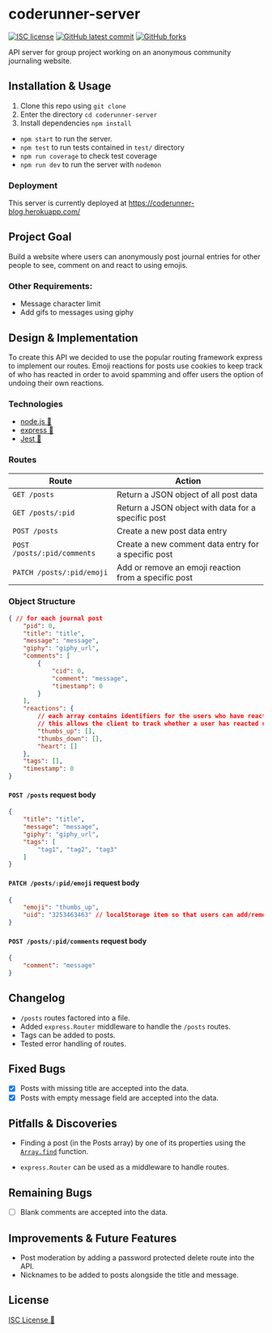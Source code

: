 # coderunner-server

<!-- badges -->
[![ISC license](https://img.shields.io/badge/License-ISC-blue.svg)](https://www.isc.org/licenses/)
[![GitHub latest commit](https://img.shields.io/github/last-commit/rxdvd/coderunner-server.svg)](https://GitHub.com/rxdvd/coderunner-server/commit/)
[![GitHub forks](https://img.shields.io/github/forks/rxdvd/coderunner-server.svg)](https://GitHub.com/rxdvd/coderunner-server)

API server for group project working on an anonymous community journaling website.

## Installation & Usage

1. Clone this repo using `git clone`
2. Enter the directory `cd coderunner-server`
3. Install dependencies `npm install`
   
* `npm start` to run the server.
* `npm test` to run tests contained in `test/` directory
* `npm run coverage` to check test coverage
* `npm run dev` to run the server with `nodemon`

### Deployment

This server is currently deployed at https://coderunner-blog.herokuapp.com/

## Project Goal

Build a website where users can anonymously post journal entries for other people to see, comment on and react to using emojis.

### Other Requirements:

* Message character limit
* Add gifs to messages using giphy

## Design & Implementation

To create this API we decided to use the popular routing framework express to implement our routes. Emoji reactions for posts use cookies to keep track of who has reacted in order to avoid spamming and offer users the option of undoing their own reactions.

<!-- maybe put image of api working here, like the gifs from our debug assignment -->

### Technologies

* [node.js 🔗](https://nodejs.org/) 
* [express 🔗](https://expressjs.com/)
* [Jest 🔗](https://jestjs.io/)

### Routes

| Route | Action |
| - | - |
| `GET /posts` | Return a JSON object of all post data |
| `GET /posts/:pid` | Return a JSON object with data for a specific post |
| `POST /posts` | Create a new post data entry |
| `POST /posts/:pid/comments` | Create a new comment data entry for a specific post |
| `PATCH /posts/:pid/emoji` | Add or remove an emoji reaction from a specific post |

### Object Structure

```json
{ // for each journal post
    "pid": 0,
    "title": "title",
    "message": "message",
    "giphy": "giphy_url",
    "comments": [
        {
            "cid": 0,
            "comment": "message",
            "timestamp": 0
        }
    ],
    "reactions": {
        // each array contains identifiers for the users who have reacted
        // this allows the client to track whether a user has reacted using cookies
        "thumbs_up": [],
        "thumbs_down": [],
        "heart": []
    },
    "tags": [],
    "timestamp": 0
}
```

#### `POST /posts` request body

```json
{
    "title": "title",
    "message": "message",
    "giphy": "giphy_url",
    "tags": [
        "tag1", "tag2", "tag3"
    ]
}
```

#### `PATCH /posts/:pid/emoji` request body

```json
{
    "emoji": "thumbs_up",
    "uid": "3253463463" // localStorage item so that users can add/remove reactions
}
```
#### `POST /posts/:pid/comments` request body

```json
{
    "comment": "message"
}
```

## Changelog

* `/posts` routes factored into a file.
* Added `express.Router` middleware to handle the `/posts` routes.
* Tags can be added to posts.
* Tested error handling of routes.

## Fixed Bugs

- [x] Posts with missing title are accepted into the data.
- [x] Posts with empty message field are accepted into the data.

## Pitfalls & Discoveries

* Finding a post (in the Posts array) by one of its properties using the [`Array.find`](https://developer.mozilla.org/en-US/docs/Web/JavaScript/Reference/Global_Objects/Array/find) function.

* `express.Router` can be used as a middleware to handle routes.

## Remaining Bugs

- [ ] Blank comments are accepted into the data.

## Improvements & Future Features

* Post moderation by adding a password protected delete route into the API.
* Nicknames to be added to posts alongside the title and message.

## License

[ISC License 🔗](https://www.isc.org/licenses/)
